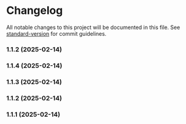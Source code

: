 # Changelog

All notable changes to this project will be documented in this file. See [standard-version](https://github.com/conventional-changelog/standard-version) for commit guidelines.

### 1.1.2 (2025-02-14)

### 1.1.4 (2025-02-14)

### 1.1.3 (2025-02-14)

### 1.1.2 (2025-02-14)

### 1.1.1 (2025-02-14)

